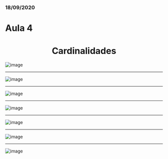 ### 18/09/2020
# Aula 4

<h1 align="center"> Cardinalidades</h1>

![image](https://user-images.githubusercontent.com/61218420/97811743-462eb580-1c5b-11eb-930b-33200e5162d8.png)<hr>
![image](https://user-images.githubusercontent.com/61218420/97811788-8beb7e00-1c5b-11eb-96c8-03c0eed44570.png)<hr>
![image](https://user-images.githubusercontent.com/61218420/97811843-e389e980-1c5b-11eb-8d70-682e084639ce.png)<hr>
![image](https://user-images.githubusercontent.com/61218420/97811945-a8d48100-1c5c-11eb-826e-84648d42184c.png)<hr>
![image](https://user-images.githubusercontent.com/61218420/97811996-0d8fdb80-1c5d-11eb-8d9a-f97f55bbfa7a.png)<hr>
![image](https://user-images.githubusercontent.com/61218420/97811887-3b285500-1c5c-11eb-8633-2f52d63b2fd1.png)<hr>
![image](https://user-images.githubusercontent.com/61218420/97812873-40d56900-1c63-11eb-95b3-f992549e800e.png)


